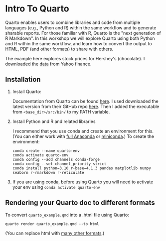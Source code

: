 # Intro To Quarto

Quarto enables users to combine libraries and code from multiple languages (e.g., Python and R) within the same workflow and to generate sharable reports.  For those familiar with R, Quarto is the "next generation of R Markdown".   In this workshop we will explore Quarto using both Python and R within the same workflow, and learn how to convert the output to HTML, PDF (and other formats) to share with others.  


The example here explores stock prices for Hershey's (chocolate).  I downloaded the [data](HSY.csv) from Yahoo finance. 

## Installation

1. Install Quarto:

    Documentation from Quarto can be found [here](https://docs.posit.co/resources/install-quarto/).  I used downloaded the latest version from their GitHub repo [here](https://github.com/quarto-dev/quarto-cli/releases/).  Then I added the executable from `<base_dir>/src/bin/` to my PATH variable.

2. Install Python and R and related libraries

    I recommend that you use conda and create an environment for this.  (You can either work with [full Anaconda](https://www.anaconda.com/download) or [miniconda](https://docs.conda.io/projects/miniconda/en/latest/).)  To create the environment:

    ```
    conda create --name quarto-env
    conda activate quarto-env
    conda config --add channels conda-forge
    conda config --set channel_priority strict
    conda install python=3.10 r-base=4.1.3 pandas matplotlib numpy seaborn r-rmarkdown r-reticulate
    ```

3. If you are using conda, before using Quarto you will need to activate your env using `conda activate quarto-env`

## Rendering your Quarto doc to different formats

To convert `quarto_example.qmd` into a .html file using Quarto:

```
quarto render quarto_example.qmd --to html
```

(You can replace html with [many other formats](https://quarto.org/docs/output-formats/all-formats.html).)

